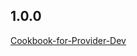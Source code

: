 ## 1.0.0

[Cookbook-for-Provider-Dev](https://github.com/SailGame/Core/wiki/Cookbook-for-Provider-Dev)